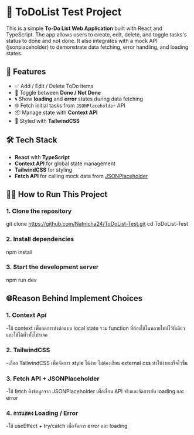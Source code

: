 # 📝 ToDoList Test Project

This is a simple **To-Do List Web Application** built with React and TypeScript. The app allows users to create, edit, delete, and toggle tasks's status to done and not done. It also integrates with a mock API (jsonplaceholder) to demonstrate data fetching, error handling, and loading states.

## 🚀 Features

- ✅ Add / Edit / Delete ToDo items
- 🔁 Toggle between **Done / Not Done**
- 🌀 Show **loading** and **error** states during data fetching
- 🌐 Fetch initial tasks from `JSONPlaceholder` API
- 📦 Manage state with **Context API**
- 💅 Styled with **TailwindCSS**

## 🛠️ Tech Stack

- **React** with **TypeScript**
- **Context API** for global state management
- **TailwindCSS** for styling
- **Fetch API** for calling mock data from [JSONPlaceholder](https://jsonplaceholder.typicode.com/todos)

## 🧑‍💻 How to Run This Project

### 1. Clone the repository
git clone https://github.com/Natnicha24/ToDoList-Test.git
cd ToDoList-Test

### 2. Install dependencies
npm install

### 3. Start the development server
npm run dev

## 🌐Reason Behind Implement Choices

### 1. Context Api
-ใช้ context เพื่อลดการส่งต่อแบบ local state รวม function ที่ต้องใช้ในหลายไฟล์ไว้ที่เดียวและใช้ได้ทั่วทั้งโปรเจค

### 2. TailwindCSS
-เลือก TailwindCSS เพื่อจัดการ style ได้ง่าย ไม่ต้องเขียน external css ทำให้ง่ายเสร็จไวขึ้น

### 3. Fetch API + JSONPlaceholder
-ใช้ fetch ดึงข้อมูลจาก JSONPlaceholder เพื่อเชื่อม API จริงและจัดการกับ loading และ error

### 4. การแสดง Loading / Error
-ใช้ useEffect + try/catch เพื่อจัดการ error และ loading
